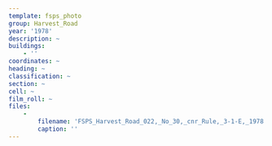 ```yaml
---
template: fsps_photo
group: Harvest_Road
year: '1978'
description: ~
buildings:
    - ''
coordinates: ~
heading: ~
classification: ~
section: ~
cell: ~
film_roll: ~
files:
    -
        filename: 'FSPS_Harvest_Road_022,_No_30,_cnr_Rule,_3-1-E,_1978.png'
        caption: ''
---
```

